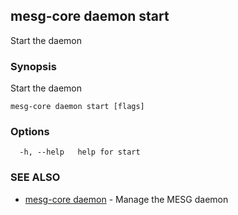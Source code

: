 ## mesg-core daemon start

Start the daemon

### Synopsis

Start the daemon

```
mesg-core daemon start [flags]
```

### Options

```
  -h, --help   help for start
```

### SEE ALSO

* [mesg-core daemon](mesg-core_daemon.md)	 - Manage the MESG daemon

